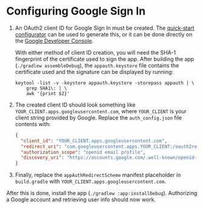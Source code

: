 # Configuring Google Sign In

1. An OAuth2 client ID for Google Sign In must be created. The
   [quick-start configurator](https://goo.gl/pl2Fu2) can be used to generate this, or it can be
   done directly on the
   [Google Developer Console](https://console.developers.google.com/apis/credentials?project=_).

   With either method of client ID creation, you will need the SHA-1 fingerprint of the certificate
   used to sign the app. After building the app (`./gradlew assembleDebug`), the `appauth.keystore`
   file contains the certificate used and the signature can be displayed by running:

   ```
   keytool -list -v -keystore appauth.keystore -storepass appauth | \
       grep SHA1\: | \
       awk '{print $2}'
   ```

2. The created client ID should look something like `YOUR_CLIENT.apps.googleusercontent.com`,
   where `YOUR_CLIENT` is your client string provided by Google. Replace the `auth_config.json`
   file contents with:

   ```json
   {
     "client_id": "YOUR_CLIENT.apps.googleusercontent.com",
     "redirect_uri": "com.googleusercontent.apps.YOUR_CLIENT:/oauth2redirect",
     "authorization_scope": "openid email profile",
     "discovery_uri": "https://accounts.google.com/.well-known/openid-configuration"
   }
   ```

3. Finally, replace the `appAuthRedirectScheme` manifest placeholder in `build.gradle` with
   `YOUR_CLIENT.apps.googleusercontent.com`.

After this is done, install the app (`./gradlew :app:installDebug`). Authorizing a Google account
and retrieving user info should now work.
